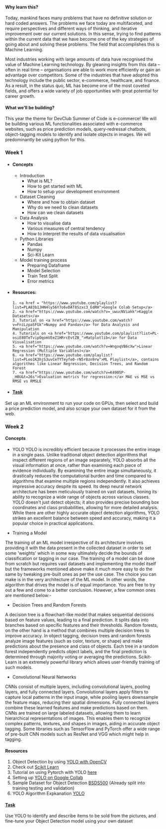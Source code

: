#### Why learn this?
Today, mankind faces many problems that have no definitive solution or hard coded answers. The problems we face today are multifaceted, and require perspectives and different ways of thinking, and iterative improvement over our current solutions. In this sense, trying to find patterns within the current data that we have become one of the key strategies of going about and solving these problems. The field that accomplishes this is Machine Learning.

Most industries working with large amounts of data have recognised the value of Machine Learning technology. By gleaning insights from this data – often in real time – organisations are able to work more efficiently or gain an advantage over competitors. Some of the industries that have adopted this technology include the public sector, e-commerce, healthcare, and finance. As a result, in the status quo, ML has become one of the most coveted fields, and offers a wide variety of job opportunities with great potential for career growth.

#### What we'll be building?
This year the theme for DevClub Summer of Code is e-commerce! We will be building various ML functionalities associated with e-commerce websites, such as price prediction models, query-redressal chatbots, object-tagging models to identify and isolate objects in images. We will predominantly be using python for this.

### Week 1
- #### Concepts
  - Introduction
      - What is ML?
      - How to get started with ML
      - How to setup your development environment
  - Dataset Cleaning
      - Where and how to obtain dataset
      - Why do we need to clean datasets
      - How can we clean datasets
  - Data Analysis
      - How to visualise data
      - Various measures of central tendency
      - How to interpret the results of data visualisation
  - Python Libraries
      - Pandas
      - Numpy
      - Sci-Kit Learn
  - Model training process
      - Preparing Dataframe
      - Model Selection
      - Train Test Split
      - Error metrics
- #### Resources:
      1. <a href = "https://www.youtube.com/playlist?list=PLA83b1JHN4ly56Y7o6vDAT8Szxc3_EdRH">Google Colab Setup</a>
      2. <a href="https://www.youtube.com/watch?v=_uwucNViakk">Kaggle Datasets</a>
      3. Tutorial on <a href="https://www.youtube.com/watch?v=FniLzpaSFGk">Numpy and Pandas</a> for Data Analysis and Manipulation
      4. Tutorials on <a href="https://www.youtube.com/playlist?list=PL-osiE80TeTvipOqomVEeZ1HRrcEvtZB_">Matplotlib</a> for Data Visualisation
      5. <a href="https://www.youtube.com/watch?v=WngoqVB6cXw">Linear Regression (Multiple Variables)</a>
      6. <a href="https://www.youtube.com/playlist?list=PLeo1K3hjS3uvCeTYTeyfe0-rN5r8zn9rw">ML Playlist</a>, contains algorithms like Linear Regression, Decision Trees, and Random Forest
      7. <a href="https://www.youtube.com/watch?v=K490SP-_H0U&t=26s">Evaluation metrics for regression:</a> MAE vs MSE vs RMSE vs RMSLE
- #### [Task](week1) 
Set up an ML environment to run your code on GPUs, then select and build a price prediction model, and also scrape your own dataset for it from the web.

### Week 2

#### Concepts
- YOLO
YOLO is incredibly efficient because it processes the entire image in a single pass. Unlike traditional object detection algorithms that inspect different regions of an image separately, YOLO absorbs all the visual information at once, rather than examining each piece of evidence individually. By examining the entire image simultaneously, it drastically reduces the computational burden and time compared to algorithms that examine multiple regions independently. It also achieves impressive accuracy despite its speed. Its deep neural network architecture has been meticulously trained on vast datasets, honing its ability to recognize a wide range of objects across various classes. YOLO doesn't just detect objects; it also provides precise bounding box coordinates and class probabilities, allowing for more detailed analysis. While there are other highly accurate object detection algorithms, YOLO strikes an excellent balance between speed and accuracy, making it a popular choice in practical applications.

- Training a Model

The training of an ML model irrespective of its architecture involves
providing it with the data present in the collected dataset in order to
set some 'weights' which in some way ultimately decide the bounds of
classification or tagging in our case. The training of a model can be
done from scratch but requires vast datasets and implementing the model
itself but the frameworks mentioned above make it much more easy to do
the same by tweaking pre-built ones as per the use case. The choice you
can make is in the very architecture of the ML model. In other words,
the algorithm that drives the model is of equal importance. You are free
to try out a few and come to a better conclusion. However, a few common
ones are mentioned below:-

- Decision Trees and Random Forests

A decision tree is a flowchart-like model that makes sequential
decisions based on feature values, leading to a final prediction. It
splits data into branches based on specific features and their
thresholds. Random forests, on the other hand is a method that combines
multiple decision trees to improve accuracy. In object tagging, decision
trees and random forests analyze image features (such as color, texture,
or shape) and make predictions about the presence and class of objects.
Each tree in a random forest independently predicts object labels, and
the final prediction is determined through majority voting or averaging
the predictions. Scikit-Learn is an extremely powerful library which
allows user-friendly training of such models.

- Convolutional Neural Networks

CNNs consist of multiple layers, including convolutional layers, pooling
layers, and fully connected layers. Convolutional layers apply filters
to capture local patterns in the input image, while pooling layers
downsample the feature maps, reducing their spatial dimensions. Fully
connected layers combine these learned features and make predictions
based on them. CNNs are trained on large labeled datasets, allowing them
to learn hierarchical representations of images. This enables them to
recognize complex patterns, textures, and shapes in images, aiding in
accurate object tagging. Some libraries such as TensorFlow and PyTorch
offer a wide range of pre-built CNN models such as ResNet and VGG which
might help in tagging.

#### Resources
1. Object Detection by using [YOLO with OpenCV](https://www.pyimagesearch.com/2018/11/12/yolo-object-detection-with-opencv/)
2. Check out [Scikit Learn](https://www.youtube.com/playlist?list=PLQVvvaa0QuDd0flgGphKCej-9jp-QdzZ3)
3. Tutorial on using Pytorch with YOLO [here](https://blog.paperspace.com/how-to-implement-a-yolo-object-detector-in-pytorch/)
4. Setting up [YOLO on Google Collab](https://www.youtube.com/watch?v=mmj3nxGT2YQ)
5. Sample Dataset for Object Detection [BSDS500](https://www.kaggle.com/datasets/balraj98/berkeley-segmentation-dataset-500-bsds500) (Already split into training testing and validation)
6. YOLO Algorithm Expkanation [YOLO](https://www.baeldung.com/cs/yolo-algorithm) 

#### [Task](week2) 
Use YOLO to identify and describe items to be sold from the pictures, and fine-tune your Object Detection model using your own dataset
